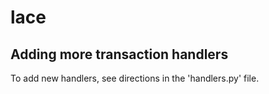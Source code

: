 # lace
## Adding more transaction handlers
To add new handlers, see directions in the 'handlers.py' file.
